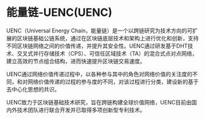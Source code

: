 # 能量链-UENC(UENC)

UENC（Universal Energy Chain，能量链）是一个以跨链研究为技术方向的可扩展的区块链基础公链系统，通过在区块链底层技术和架构上进行优化和创新，支持不同区块链网络之间的价值传递，并提升其安全性。UENC通过研发基于DHT技术、交叉式并行存储技术（CPS）、可信任区域技术（TA）的混合式点对点网络，建立高效的节点组合结构，进而快速提升区块链交易速度。

UENC通过网络价值传递过程中，以各种参与其中的角色对网络价值的关注度的不同，和对网络价值传递的过程的参与度的不同，对该过程进行分类，建设新的基于去中心化思想的共识。

UENC致力于区块链基础技术研究，旨在跨链构建全球价值网络，UENC目前由国内外技术团队进行联合开发并已取得多项创新型专利技术。
